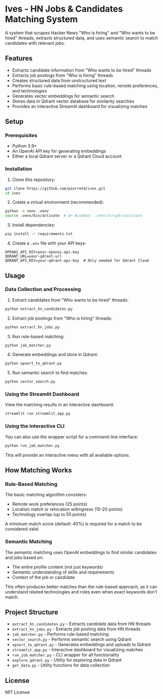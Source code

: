 # Ives - HN Jobs & Candidates Matching System

A system that scrapes Hacker News "Who is hiring" and "Who wants to be hired" threads, extracts structured data, and uses semantic search to match candidates with relevant jobs.

## Features

- Extracts candidate information from "Who wants to be hired" threads
- Extracts job postings from "Who is hiring" threads
- Creates structured data from unstructured text
- Performs basic rule-based matching using location, remote preferences, and technologies
- Generates vector embeddings for semantic search
- Stores data in Qdrant vector database for similarity searches
- Provides an interactive Streamlit dashboard for visualizing matches

## Setup

### Prerequisites

- Python 3.9+
- An OpenAI API key for generating embeddings
- Either a local Qdrant server or a Qdrant Cloud account

### Installation

1. Clone this repository:
```bash
git clone https://github.com/pierretd/ives.git
cd ives
```

2. Create a virtual environment (recommended):
```bash
python -m venv .venv
source .venv/bin/activate  # On Windows: .venv\Scripts\activate
```

3. Install dependencies:
```bash
pip install -r requirements.txt
```

4. Create a `.env` file with your API keys:
```
OPENAI_API_KEY=your-openai-api-key
QDRANT_URL=your-qdrant-url
QDRANT_API_KEY=your-qdrant-api-key  # Only needed for Qdrant Cloud
```

## Usage

### Data Collection and Processing

1. Extract candidates from "Who wants to be hired" threads:
```bash
python extract_hn_candidates.py
```

2. Extract job postings from "Who is hiring" threads:
```bash
python extract_hn_jobs.py
```

3. Run rule-based matching:
```bash
python job_matcher.py
```

4. Generate embeddings and store in Qdrant:
```bash
python upsert_to_qdrant.py
```

5. Run semantic search to find matches:
```bash
python vector_search.py
```

### Using the Streamlit Dashboard

View the matching results in an interactive dashboard:

```bash
streamlit run streamlit_app.py
```

### Using the Interactive CLI

You can also use the wrapper script for a command-line interface:

```bash
python run_job_matcher.py
```

This will provide an interactive menu with all available options.

## How Matching Works

### Rule-Based Matching

The basic matching algorithm considers:
- Remote work preferences (25 points)
- Location match or relocation willingness (10-20 points)
- Technology overlap (up to 55 points)

A minimum match score (default: 40%) is required for a match to be considered valid.

### Semantic Matching

The semantic matching uses OpenAI embeddings to find similar candidates and jobs based on:
- The entire profile content (not just keywords)
- Semantic understanding of skills and requirements
- Context of the job or candidate

This often produces better matches than the rule-based approach, as it can understand related technologies and roles even when exact keywords don't match.

## Project Structure

- `extract_hn_candidates.py` - Extracts candidate data from HN threads
- `extract_hn_jobs.py` - Extracts job posting data from HN threads
- `job_matcher.py` - Performs rule-based matching
- `vector_search.py` - Performs semantic search using Qdrant
- `upsert_to_qdrant.py` - Generates embeddings and uploads to Qdrant
- `streamlit_app.py` - Interactive dashboard for visualizing matches
- `run_job_matcher.py` - CLI wrapper for all functionality
- `explore_qdrant.py` - Utility for exploring data in Qdrant
- `get_data.py` - Utility functions for data collection

## License

MIT License 